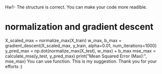 Hw1- The structure is correct. You can make your code more readible.
# normalization and gradient descent
X_scaled_max = normalize_max(X_train)
w_max, b_max = gradient_descent(X_scaled_max, y_train, alpha=0.01, num_iterations=1000)
y_pred_max = np.dot(normalize_max(X_test), w_max) + b_max
mse_max = calculate_mse(y_test, y_pred_max)
print("Mean Squared Error (Max):", mse_max)
You can use function. This is my suggestion.
Thank you for your efforts :)

